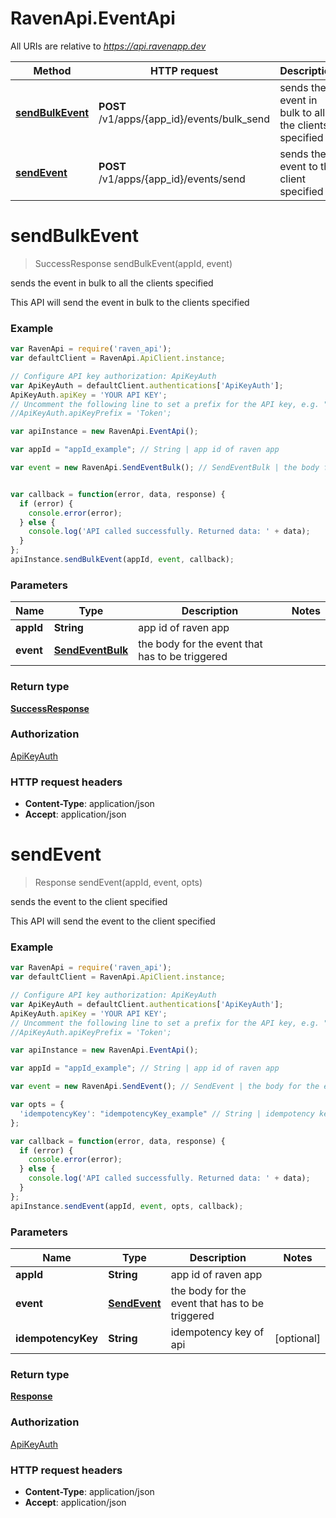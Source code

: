 # RavenApi.EventApi

All URIs are relative to *https://api.ravenapp.dev*

Method | HTTP request | Description
------------- | ------------- | -------------
[**sendBulkEvent**](EventApi.md#sendBulkEvent) | **POST** /v1/apps/{app_id}/events/bulk_send | sends the event in bulk to all the clients specified
[**sendEvent**](EventApi.md#sendEvent) | **POST** /v1/apps/{app_id}/events/send | sends the event to the client specified


<a name="sendBulkEvent"></a>
# **sendBulkEvent**
> SuccessResponse sendBulkEvent(appId, event)

sends the event in bulk to all the clients specified

This API will send the event in bulk to the clients specified

### Example
```javascript
var RavenApi = require('raven_api');
var defaultClient = RavenApi.ApiClient.instance;

// Configure API key authorization: ApiKeyAuth
var ApiKeyAuth = defaultClient.authentications['ApiKeyAuth'];
ApiKeyAuth.apiKey = 'YOUR API KEY';
// Uncomment the following line to set a prefix for the API key, e.g. "Token" (defaults to null)
//ApiKeyAuth.apiKeyPrefix = 'Token';

var apiInstance = new RavenApi.EventApi();

var appId = "appId_example"; // String | app id of raven app

var event = new RavenApi.SendEventBulk(); // SendEventBulk | the body for the event that has to be triggered


var callback = function(error, data, response) {
  if (error) {
    console.error(error);
  } else {
    console.log('API called successfully. Returned data: ' + data);
  }
};
apiInstance.sendBulkEvent(appId, event, callback);
```

### Parameters

Name | Type | Description  | Notes
------------- | ------------- | ------------- | -------------
 **appId** | **String**| app id of raven app | 
 **event** | [**SendEventBulk**](SendEventBulk.md)| the body for the event that has to be triggered | 

### Return type

[**SuccessResponse**](SuccessResponse.md)

### Authorization

[ApiKeyAuth](../README.md#ApiKeyAuth)

### HTTP request headers

 - **Content-Type**: application/json
 - **Accept**: application/json

<a name="sendEvent"></a>
# **sendEvent**
> Response sendEvent(appId, event, opts)

sends the event to the client specified

This API will send the event to the client specified

### Example
```javascript
var RavenApi = require('raven_api');
var defaultClient = RavenApi.ApiClient.instance;

// Configure API key authorization: ApiKeyAuth
var ApiKeyAuth = defaultClient.authentications['ApiKeyAuth'];
ApiKeyAuth.apiKey = 'YOUR API KEY';
// Uncomment the following line to set a prefix for the API key, e.g. "Token" (defaults to null)
//ApiKeyAuth.apiKeyPrefix = 'Token';

var apiInstance = new RavenApi.EventApi();

var appId = "appId_example"; // String | app id of raven app

var event = new RavenApi.SendEvent(); // SendEvent | the body for the event that has to be triggered

var opts = { 
  'idempotencyKey': "idempotencyKey_example" // String | idempotency key of api
};

var callback = function(error, data, response) {
  if (error) {
    console.error(error);
  } else {
    console.log('API called successfully. Returned data: ' + data);
  }
};
apiInstance.sendEvent(appId, event, opts, callback);
```

### Parameters

Name | Type | Description  | Notes
------------- | ------------- | ------------- | -------------
 **appId** | **String**| app id of raven app | 
 **event** | [**SendEvent**](SendEvent.md)| the body for the event that has to be triggered | 
 **idempotencyKey** | **String**| idempotency key of api | [optional] 

### Return type

[**Response**](Response.md)

### Authorization

[ApiKeyAuth](../README.md#ApiKeyAuth)

### HTTP request headers

 - **Content-Type**: application/json
 - **Accept**: application/json

